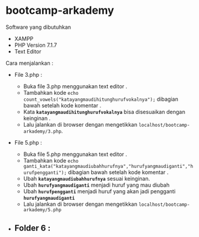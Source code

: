 # bootcamp-arkademy
Software yang dibutuhkan
- XAMPP 
- PHP Version 7.1.7
- Text Editor 

Cara menjalankan : 
- File 3.php :
    - Buka file 3.php menggunakan text editor .
    - Tambahkan kode `echo count_vowels("katayangmaudihitunghurufvokalnya");` dibagian bawah setelah kode komentar .
    - Kata  **`katayangmaudihitunghurufvokalnya`** bisa disesuaikan dengan keinginan . 
    - Lalu jalankan di browser dengan mengetikkan `localhost/bootcamp-arkademy/3.php`.
    
- File 5.php :
    - Buka file 5.php menggunakan text editor .
    - Tambahkan kode `echo ganti_kata("katayangmaudiubahhurufnya","hurufyangmaudiganti","hurufpengganti");` dibagian bawah setelah kode komentar .
    - Ubah  **`katayangmaudiubahhurufnya`** sesuai keinginan.
    - Ubah **`hurufyangmaudiganti`** menjadi huruf yang mau diubah
    - Ubah **`hurufpengganti`** menjadi huruf yang akan jadi pengganti **`hurufyangmaudiganti`**
    - Lalu jalankan di browser dengan mengetikkan `localhost/bootcamp-arkademy/5.php` 
    
- Folder 6 :
    - 
    
